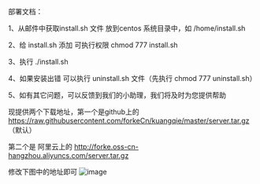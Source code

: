 部署文档：

1、从邮件中获取install.sh 文件
放到centos 系统目录中，如 /home/install.sh

2、给 install.sh 添加 可执行权限  chmod 777 install.sh

3、执行 ./install.sh

4、如果安装出错 可以执行 uninstall.sh 文件（先执行 chmod 777 uninstall.sh）

5、如有其它问题，可以反馈到我们的小助理，我们将及时为您提供帮助

现提供两个下载地址，第一个是github上的 https://raw.githubusercontent.com/forkeCn/kuangqie/master/server.tar.gz （默认）

第二个是 阿里云上的 http://forke.oss-cn-hangzhou.aliyuncs.com/server.tar.gz 

修改下图中的地址即可
![image](https://forke.oss-cn-hangzhou.aliyuncs.com/2041554351055_.pic_hd.jpg)

